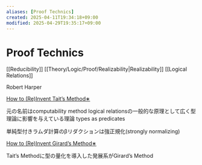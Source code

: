 ```yaml
---
aliases: [Proof Technics]
created: 2025-04-11T19:34:18+09:00
modified: 2025-04-29T19:35:17+09:00
---
```


# Proof Technics

[[Reducibility]]
[[Theory/Logic/Proof/Realizability|Realizability]]
[[Logical Relations]]


Robert Harper

[How to (Re)Invent Tait’s Method∗](https://www.cs.cmu.edu/~rwh/courses/chtt/pdfs/tait.pdf)

元の名前はcomputability method
logical relationsの一般的な原理として広く型理論に影響を与えている理論
types as predicates

単純型付きラムダ計算のβリダクションは強正規化(strongly normalizing)

[How to (Re)Invent Girard’s Method∗](https://www.cs.cmu.edu/~rwh/courses/chtt/pdfs/girard.pdf)

Tait’s Methodに型の量化を導入した発展系がGirard’s Method
